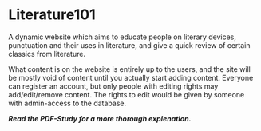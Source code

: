 # Literature101
A dynamic website which aims to educate people on literary devices, punctuation and their uses in literature, and give a quick review of certain classics from literature.

What content is on the website is entirely up to the users, and the site will be mostly void of content until you actually start adding content. Everyone can register an account, but only people with editing rights may add/edit/remove content. The rights to edit would be given by someone with admin-access to the database.

**_Read the PDF-Study for a more thorough explenation._**
